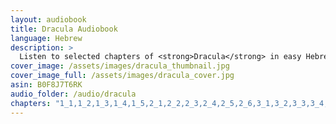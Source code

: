 ```yaml
---
layout: audiobook
title: Dracula Audiobook
language: Hebrew
description: >
  Listen to selected chapters of <strong>Dracula</strong> in easy Hebrew, specially adapted for learners. The text is available in a simplified Hebrew edition.
cover_image: /assets/images/dracula_thumbnail.jpg
cover_image_full: /assets/images/dracula_cover.jpg
asin: B0F8J7T6RK
audio_folder: /audio/dracula
chapters: "1_1,1_2,1_3,1_4,1_5,2_1,2_2,2_3,2_4,2_5,2_6,3_1,3_2,3_3,3_4,3_5,4_1,4_2,4_3,4_4,4_5,5_1,5_2,5_3,5_4,5_5,5_6,6_1,6_2,6_3,6_4,6_5,7_1,7_2,7_3,7_4,7_5,8_1,8_2,8_3,8_4,8_5,8_6,9_1,9_2,9_3,9_4,9_5,9_6,9_7,10_1,10_2,10_3,10_4,10_5,10_6,11_1,11_2,11_3,11_4,11_5,11_6,11_7,11_8,12_1,12_2,12_3,12_4,12_5"
---
```

